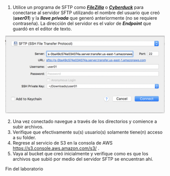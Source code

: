 1.	Utilice un programa de SFTP como [**_FileZilla_**](https://filezilla-project.org/download.php) o [**_Cyberduck_**](https://cyberduck.io/download/) para conectarse al servidor SFTP utilizando el nombre del usuario que creó (**_user01_**) y la **_llave privada_** que generó anteriormente (no se requiere contraseña). La dirección del servidor es el valor de **_Endpoint_** que guardó en el editor de texto.

![Create S3 bucket](images/connect.png)

2. Una vez conectado navegue a través de los directorios y comience a subir archivos.
3. Verifique que efectivamente su(s) usuario(s) solamente tiene(n) acceso a su folder.
4. Regrese al servicio de S3 en la consola de AWS https://s3.console.aws.amazon.com/s3/ .
5. Vaya al bucket que creó inicialmente y verifique como es que los archivos que subió por medio del servidor SFTP se encuentran ahí.

Fin del laboratorio
